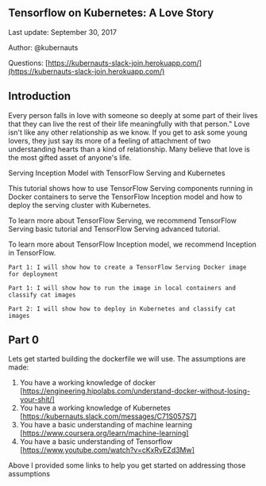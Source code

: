 Tensorflow on Kubernetes: A Love Story
---
Last update: September 30, 2017

Author: @kubernauts

Questions: [https://kubernauts-slack-join.herokuapp.com/](https://kubernauts-slack-join.herokuapp.com/)


Introduction
---
Every person falls in love with someone so deeply at some part of their lives that they can live the rest of their life meaningfully with that person." Love isn't like any other relationship as we know. If you get to ask some young lovers, they just say its more of a feeling of attachment of two understanding hearts than a kind of relationship. Many believe that love is the most gifted asset of anyone's life.
        

Serving Inception Model with TensorFlow Serving and Kubernetes

This tutorial shows how to use TensorFlow Serving components running in Docker containers to serve the TensorFlow Inception model and how to deploy the serving cluster with Kubernetes.

To learn more about TensorFlow Serving, we recommend TensorFlow Serving basic tutorial and TensorFlow Serving advanced tutorial.

To learn more about TensorFlow Inception model, we recommend Inception in TensorFlow.

`Part 1: I will show how to create a TensorFlow Serving Docker image for deployment`

`Part 1: I will show how to run the image in local containers and classify cat images`

`Part 2: I will show how to deploy in Kubernetes and classify cat images`



Part 0
---

Lets get started building the dockerfile we will use.
The assumptions are made:
1. You have a working knowledge of docker [https://engineering.hipolabs.com/understand-docker-without-losing-your-shit/]
2. You have a working knowledge of Kubernetes [https://kubernauts.slack.com/messages/C71S057S7]
3. You have a basic understanding of machine learning [https://www.coursera.org/learn/machine-learning]
4. You have a basic understanding of Tensorflow [https://www.youtube.com/watch?v=cKxRvEZd3Mw]

Above I provided some links to help you get started on addressing those assumptions

